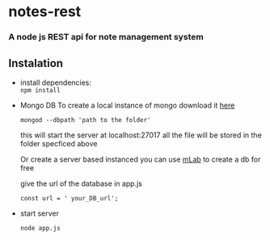 # notes-rest
### A node js REST api for note management system

## Instalation

* install dependencies:<br>
  `npm install`

* Mongo DB
  To create a local instance of mongo download it [here](https://www.mongodb.com/)<br>
  
  `mongod --dbpath 'path to the folder'` <br>

  this will start the server at localhost:27017 all the file will be stored in the folder specficed above

  Or create a server based instanced 
  you can use [mLab](https://mlab.com/home) to create a db for free

  give the url of the database in app.js <br>
  
  `const url = ' your_DB_url';`

* start server <br>

  `node app.js`

